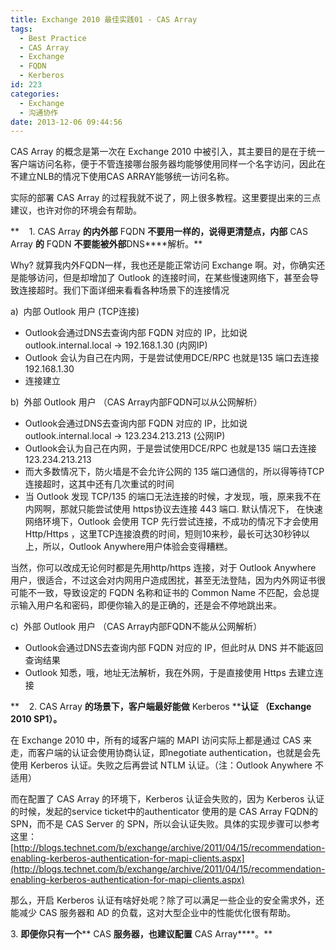 ```yaml
---
title: Exchange 2010 最佳实践01 - CAS Array
tags:
  - Best Practice
  - CAS Array
  - Exchange
  - FQDN
  - Kerberos
id: 223
categories:
  - Exchange
  - 沟通协作
date: 2013-12-06 09:44:56
---
```


CAS Array 的概念是第一次在 Exchange 2010 中被引入，其主要目的是在于统一客户端访问名称，便于不管连接哪台服务器均能够使用同样一个名字访问，因此在不建立NLB的情况下使用CAS ARRAY能够统一访问名称。

实际的部署 CAS Array 的过程我就不说了，网上很多教程。这里要提出来的三点建议，也许对你的环境会有帮助。

**    1\. CAS Array ****的内外部**** FQDN ****不要用一样的，说得更清楚点，内部**** CAS Array ****的**** FQDN ****不要能被外部****DNS****解析。**

Why? 就算我内外FQDN一样，我也还是能正常访问 Exchange 啊。对，你确实还是能够访问，但是却增加了 Outlook 的连接时间，在某些慢速网络下，甚至会导致连接超时。我们下面详细来看看各种场景下的连接情况

a)  内部 Outlook 用户 (TCP连接)

*   Outlook会通过DNS去查询内部 FQDN 对应的 IP，比如说outlook.internal.local -&gt; 192.168.1.30 (内网IP)
*   Outlook 会认为自己在内网，于是尝试使用DCE/RPC 也就是135 端口去连接 192.168.1.30
*   连接建立
<!--more-->

b)  外部 Outlook 用户 （CAS Array内部FQDN可以从公网解析）

*   Outlook会通过DNS去查询内部 FQDN 对应的 IP，比如说outlook.internal.local -&gt; 123.234.213.213 (公网IP)
*   Outlook会认为自己在内网，于是尝试使用DCE/RPC 也就是135 端口去连接123.234.213.213
*   而大多数情况下，防火墙是不会允许公网的 135 端口通信的，所以得等待TCP连接超时，这其中还有几次重试的时间
*   当 Outlook 发现 TCP/135 的端口无法连接的时候，才发现，哦，原来我不在内网啊，那就只能尝试使用 https协议去连接 443 端口.
默认情况下， 在快速网络环境下，Outlook 会使用 TCP 先行尝试连接，不成功的情况下才会使用 Http/Https ，这里TCP连接浪费的时间，短则10来秒，最长可达30秒钟以上，所以，Outlook Anywhere用户体验会变得糟糕。

当然，你可以改成无论何时都是先用http/https 连接，对于 Outlook Anywhere 用户，很适合，不过这会对内网用户造成困扰，甚至无法登陆，因为内外网证书很可能不一致，导致设定的 FQDN 名称和证书的 Common Name 不匹配，会总提示输入用户名和密码，即便你输入的是正确的，还是会不停地跳出来。

c)  外部 Outlook 用户 （CAS Array内部FQDN不能从公网解析）

*   Outlook会通过DNS去查询内部 FQDN 对应的 IP，但此时从 DNS 并不能返回查询结果
*   Outlook 知悉，哦，地址无法解析，我在外网，于是直接使用 Https 去建立连接
&nbsp;

**    2\. CAS Array ****的场景下，客户端最好能做**** Kerberos ****认证 （Exchange 2010 SP1）。**

在 Exchange 2010 中，所有的域客户端的 MAPI 访问实际上都是通过 CAS 来走，而客户端的认证会使用协商认证，即negotiate authentication，也就是会先使用 Kerberos 认证。失败之后再尝试 NTLM 认证。（注：Outlook Anywhere 不适用）

而在配置了 CAS Array 的环境下，Kerberos 认证会失败的，因为 Kerberos 认证的时候，发起的service ticket中的authenticator 使用的是 CAS Array FQDN的 SPN，而不是 CAS Server 的 SPN，所以会认证失败。具体的实现步骤可以参考这里：[http://blogs.technet.com/b/exchange/archive/2011/04/15/recommendation-enabling-kerberos-authentication-for-mapi-clients.aspx](http://blogs.technet.com/b/exchange/archive/2011/04/15/recommendation-enabling-kerberos-authentication-for-mapi-clients.aspx)

那么，开启 Kerberos 认证有啥好处呢？除了可以满足一些企业的安全需求外，还能减少 CAS 服务器和 AD 的负载，这对大型企业中的性能优化很有帮助。

3. **即便你只有一个**** CAS ****服务器，也建议配置**** CAS Array****。**